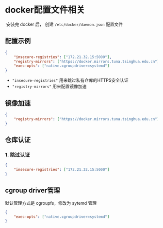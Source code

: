 # docker配置文件相关

​	安装完 docker 后， 创建 `/etc/docker/daemon.json` 配置文件

## 配置示例

```json
{
    "insecure-registries": ["172.21.32.15:5000"],
    "registry-mirrors": ["https://docker.mirrors.tuna.tsinghua.edu.cn"],
    "exec-opts": ["native.cgroupdriver=systemd"]
}
```

- `"insecure-registries"` 用来跳过私有仓库的HTTPS安全认证
- `"registry-mirrors"` 用来配置镜像加速



## 镜像加速

```json
{
    "registry-mirrors": ["https://docker.mirrors.tuna.tsinghua.edu.cn"]
}
```



## 仓库认证

### 1. 跳过认证

```json
{
    "insecure-registries": ["172.21.32.15:5000"]
}
```



## cgroup driver管理

默认管理方式是 cgroupfs，修改为 sytemd 管理

```json
{
    "exec-opts": ["native.cgroupdriver=systemd"]
}
```



